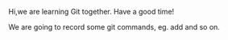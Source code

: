 Hi,we are learning Git together.
Have a good time!

We are going to record some git commands, eg. add and so on.
